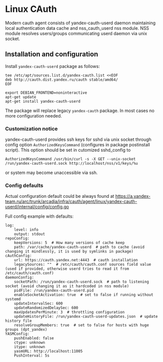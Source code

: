 # Linux CAuth
Modern cauth agent consists of yandex-cauth-userd daemon maintaining local authentication data cache
and nss_cauth_userd nss module. NSS module resolves users/groups communicating userd daemon via unix socket.

## Installation and configuration
Install `yandex-cauth-userd` package as follows:

    tee /etc/apt/sources.list.d/yandex-cauth.list <<EOF
    deb http://cauth.dist.yandex.ru/cauth stable/amd64/
    EOF

    export DEBIAN_FRONTEND=noninteractive
    apt-get update
    apt-get install yandex-cauth-userd

The package will replace legacy `yandex-cauth` package. In most cases no more configuration needed.

### Customization notice
yandex-cauth-userd provides ssh keys for sshd via unix socket through config option `AuthorizedKeysCommand` (configures in package postinstall script). This option should be set in cutomized sshd_config to

    AuthorizedKeysCommand /usr/bin/curl -s -X GET --unix-socket /run/yandex-cauth-userd.sock http://localhost/nss/v1/keys/%u

or system may become unaccessible via ssh.

### Config defaults
Actual configuration default could be always found at https://a.yandex-team.ru/arc/trunk/arcadia/infra/cauth/agent/linux/yandex-cauth-userd/internal/config/config.go


Full config example with defaults:
```
log:
    level: info
    output: stdout
repoConfig:
    keepVersions: 5  # How many versions of cache keep
    path: /var/cache/yandex-cauth-userd  # path to cache (avoid changing it mindlessly, it is used by symlinks in package)
cAuthConfig:
    url: https://cauth.yandex.net:4443  # cauth installation
    legacySources: ""  # /etc/cauth/cauth.conf sources field value (used if provided, otherwise userd tries to read it from /etc/cauth/cauth.conf)
daemonConfig:
    socketPath: /run/yandex-cauth-userd.sock  # path to listening socket (avoid changing it as it hardcoded in nss module)
    pidFile: /run/yandex-cauth-userd.pid
    enableSocketActivation: true  # set to false if running without systemd
    updateIntervalSec: 600
    updateRandomizedDelaySec: 600
    maxUpdatesPerMinute: 3  # throttling configuration
    updateHistoryFile: /run/yandex-cauth-userd-updates.json  # update history file
    resolveGroupMembers: true  # set to false for hosts with huge groups (dpt_yandex)
YASMConfig:
    pushEnabled: false
    ctype: unknown
    itype: unknown
    yasmURL: http://localhost:11005
    PushInterval: 5s
```
